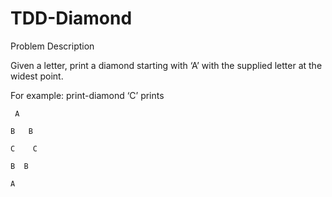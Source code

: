 # TDD-Diamond
Problem Description

Given a letter, print a diamond starting with ‘A’ with the supplied letter at the widest point.

For example: print-diamond ‘C’ prints

  ` A`
  
  
 `B   B`
 
 
`C    C`


 `B  B`
 
 
  `A`
